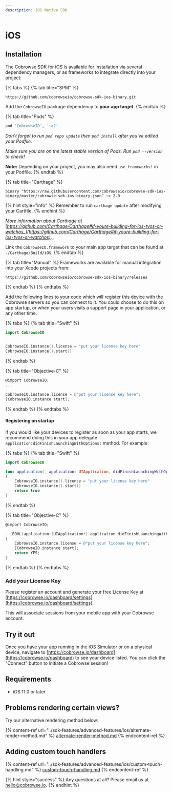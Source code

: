 ```yaml
---
description: iOS Native SDK
---
```


# iOS

## Installation

The Cobrowse SDK for iOS is available for installation via several dependency managers, or as frameworks to integrate directly into your project:

{% tabs %}
{% tab title="SPM" %}
```
https://github.com/cobrowseio/cobrowse-sdk-ios-binary.git
```

Add the `CobrowseIO` package dependency to **your app target**.
{% endtab %}

{% tab title="Pods" %}
```ruby
pod 'CobrowseIO', '~>2'
```

_Don't forget to run `pod repo update` then `pod install` after you've edited your Podfile._

_Make sure you are on the latest stable version of Pods. Run `pod --version` to check!_

**Note:** Depending on your project, you may also need `use_frameworks!` in your Podfile.
{% endtab %}

{% tab title="Carthage" %}
```
binary "https://raw.githubusercontent.com/cobrowseio/cobrowse-sdk-ios-binary/master/cobrowse-sdk-ios-binary.json" ~> 2.0
```

{% hint style="info" %}
Remember to run `carthage update` after modifying your Cartfile.
{% endhint %}

_More information about Carthage at_ [_https://github.com/Carthage/Carthage#if-youre-building-for-ios-tvos-or-watchos_](https://github.com/Carthage/Carthage#if-youre-building-for-ios-tvos-or-watchos)_._

Link the `CobrowseIO.framework` to your main app target that can be found at `./Carthage/Build/iOS`.
{% endtab %}

{% tab title="Manual" %}
Frameworks are available for manual integration into your Xcode projects from:

```
https://github.com/cobrowseio/cobrowse-sdk-ios-binary/releases
```
{% endtab %}
{% endtabs %}

Add the following lines to your code which will register this device with the Cobrowse servers so you can connect to it. You could choose to do this on app startup, or when your users visits a support page in your application, or any other time.

{% tabs %}
{% tab title="Swift" %}
```swift
import CobrowseIO
...

CobrowseIO.instance().license = "put your license key here"
CobrowseIO.instance().start()
```
{% endtab %}

{% tab title="Objective-C" %}
```objectivec
@import CobrowseIO;
...

CobrowseIO.instance.license = @"put your license key here";
[CobrowseIO.instance start];
```
{% endtab %}
{% endtabs %}

#### Registering on startup

If you would like your devices to register as soon as your app starts, we recommend doing this in your app delegate `application:didFinishLaunchingWithOptions:` method. For example:

{% tabs %}
{% tab title="Swift" %}
```swift
import CobrowseIO

func application(_ application: UIApplication, didFinishLaunchingWithOptions launchOptions: [UIApplicationLaunchOptionsKey: Any]?) -> Bool
{
    CobrowseIO.instance().license = "put your license key here"
    CobrowseIO.instance().start()
    return true
}
```
{% endtab %}

{% tab title="Objective-C" %}
```objectivec
@import CobrowseIO;

- (BOOL)application:(UIApplication*) application didFinishLaunchingWithOptions:(NSDictionary*) launchOptions
{
    CobrowseIO.instance.license = @"put your license key here";
    [CobrowseIO.instance start];
    return YES;
}
```
{% endtab %}
{% endtabs %}

### Add your License Key

Please register an account and generate your free License Key at [https://cobrowse.io/dashboard/settings](https://cobrowse.io/dashboard/settings).

This will associate sessions from your mobile app with your Cobrowse account.

## Try it out

Once you have your app running in the iOS Simulator or on a physical device, navigate to [https://cobrowse.io/dashboard](https://cobrowse.io/dashboard) to see your device listed. You can click the "Connect" button to initiate a Cobrowse session!

## Requirements

* iOS 11.0 or later

## Problems rendering certain views?

Try our alternative rendering method below:

{% content-ref url="../sdk-features/advanced-features/ios/alternate-render-method.md" %}
[alternate-render-method.md](../sdk-features/advanced-features/ios/alternate-render-method.md)
{% endcontent-ref %}

## Adding custom touch handlers

{% content-ref url="../sdk-features/advanced-features/ios/custom-touch-handling.md" %}
[custom-touch-handling.md](../sdk-features/advanced-features/ios/custom-touch-handling.md)
{% endcontent-ref %}

{% hint style="success" %}
Any questions at all? Please email us at [hello@cobrowse.io](mailto:hello@cobrowse.io).
{% endhint %}
